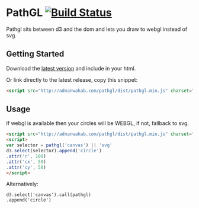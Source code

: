 # PathGL [![Build Status](https://travis-ci.org/adnan-wahab/pathgl.png?branch=master)](https://travis-ci.org/adnan-wahab/pathgl)
Pathgl sits between d3 and the dom and lets you draw to webgl instead of svg.

## Getting Started
Download the [latest version](http://adnanwahab.org/pathgl/dist/pathgl.zip) and include in your html.

Or link directly to the latest release, copy this snippet: 
```html
<script src="http://adnanwahab.com/pathgl/dist/pathgl.min.js" charset="utf-8"></script>
```

## Usage

If webgl is available then your circles will be WEBGL, if not, fallback to svg.
```html
<script src="http://adnanwahab.com/pathgl/dist/pathgl.min.js" charset="utf-8"></script>
<script>
var selector = pathgl('canvas') || 'svg'
d3.select(selector).append('circle')
.attr('r', 100)
.attr('cx', 50)
.attr('cy', 50)
</script>
```

Alternatively:
```
d3.select('canvas').call(pathgl)
.append('circle')
```
